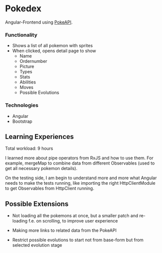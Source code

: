 # Pokedex

Angular-Frontend using [PokeAPI](https://pokeapi.co).

### Functionality

- Shows a list of all pokemon with sprites
- When clicked, opens detail page to show
  - Name
  - Ordernumber
  - Picture
  - Types
  - Stats
  - Abilities
  - Moves
  - Possible Evolutions

### Technologies

- Angular
- Bootstrap

## Learning Experiences

Total workload: 9 hours

I learned more about pipe operators from RxJS and how to use them. For example, mergeMap to combine data from different Observables (used to get all necessary pokemon details).

On the testing side, I am begin to understand more and more what Angular needs to make the tests running, like importing the right HttpClientModule to get Observables from HttpClient running.

## Possible Extensions

- Not loading all the pokemons at once, but  a smaller patch and re-loading f.e. on scrolling, to improve user experience

- Making more links to related data from the PokeAPI

- Restrict possible evolutions to start not from base-form but from selected evolution stage




